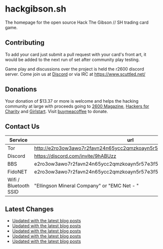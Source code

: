 # hackgibson.sh
The homepage for the open source Hack The Gibson // SH trading card game.


## Contributing

To add your card just submit a pull request with your card's front art, it would be added to the next run of set after community play testing.

Game play and discussions over the project is held the r2600 discord server. Come join us at [Discord](https://discord.com/invite/9hABUzz) or via IRC at https://www.scuttled.net/


## Donations

Your donation of $13.37 or more is welcome and helps the hacking community at large with proceeds going to [2600 Magazine](https://2600.com/), [Hackers for Charity](https://hackersforcharity.org) and [Girlstart](https://girlstart.org).  Visit [buymeacoffee](https://www.buymeacoffee.com/hackgibson.sh) to donate.


## Contact Us

Service | url
-|-
Tor | http://e2ro3ow3awo7r2favn24n65ycc2qmzkoayn5r57e3f56nvjwdcgg32ad.onion
Discord | https://discord.com/invite/9hABUzz
BBS | e2ro3ow3awo7r2favn24n65ycc2qmzkoayn5r57e3f56nvjwdcgg32ad.onion:23
FidoNET | e2ro3ow3awo7r2favn24n65ycc2qmzkoayn5r57e3f56nvjwdcgg32ad.onion:24554
Wifi / Bluetooth SSID | "Ellingson Mineral Company" or "EMC Net - <fidonet address>"

## Latest Changes
<!-- BLOG-POST-LIST:START -->
- [Updated with the latest blog posts](https://github.com/DFW2600/hackgibson.sh/commit/92446d35af472abfbd3f13bcf314d1d65697072e)
- [Updated with the latest blog posts](https://github.com/DFW2600/hackgibson.sh/commit/61a6a42c6662b951a6ac0a0c4463c5c8305fb3fc)
- [Updated with the latest blog posts](https://github.com/DFW2600/hackgibson.sh/commit/1c64e7e26ee8c18b3afe125569b484b9363543e9)
- [Updated with the latest blog posts](https://github.com/DFW2600/hackgibson.sh/commit/adecfe572f029cd95e0a36640b59276f37ef2b6d)
- [Updated with the latest blog posts](https://github.com/DFW2600/hackgibson.sh/commit/14fd71ee98d4ed131c0edb83ccaab7ce99de4537)
<!-- BLOG-POST-LIST:END -->
